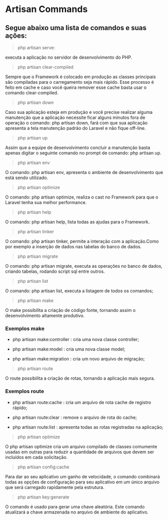 # Artisan Commands

## Segue abaixo uma lista de comandos e suas ações:

> php artisan serve:

executa a aplicação no servidor de desenvolvimento do PHP.

> php artisan clear-compiled

Sempre que o Framework é colocado em produção as classes principais são compiladas para o carregamento seja mais rápido. Esse processo é feito em cache e caso você queira remover esse cache basta usar o comando clear-compiled.

> php artisan down

Caso sua aplicação esteja em produção e você precise realizar alguma manutenção que a aplicação necessite ficar alguns minutos fora de operação o comando: php artisan down, fará com que sua aplicação apresenta a tela manutenção padrão do Laravel e não fique off-line.

> php artisan up

Assim que a equipe de desenvolvimento concluir a manutenção basta apenas digitar o seguinte comando no prompt de comando: php artisan up.

> php artisan env

O comando: php artisan env, apresenta o ambiente de desenvolvimento que está sendo utilizado.

> php artisan optimize

O comando: php artisan optimize, realiza o cast no Framework para que o Laravel tenha sua melhor performance.

> php artisan help

O comando: php artisan help, lista todas as ajudas para o Framework.

> php artisan tinker

O comando: php artisan tinker, permite a interação com a aplicação.Como por exemplo a inserção de dados nas tabelas do banco de dados.

> php artisan migrate

O comando: php artisan migrate, executa as operações no banco de dados, criando tabelas, rodando script sql entre outros.

> php artisan list

O comando: php artisan list, executa a listagem de todos os comandos;

> php artisan make

O make possibilita a criação de código fonte, tornando assim o desenvolvimento altamente produtivo.

### Exemplos make

* php artisan make:controller : cria uma nova classe controller;

* php artisan make:model : cria uma nova classe model;

* php artisan make:migration : cria um novo arquivo de migração;

> php artisan route

O route possibilita a criação de rotas, tornando a aplicação mais segura.

### Exemplos route

* php artisan route:cache : cria um arquivo de rota cache de registro rápido;

* php artisan route:clear : remove o arquivo de rota do cache;

* php artisan route:list : apresenta todas as rotas registradas na aplicação;

> php artisan optimize

O php artisan optimize cria um arquivo compilado de classes comumente usadas em outras para reduzir a quantidade de arquivos que devem ser incluídos em cada solicitação.

> php artisan config:cache

Para dar ao seu aplicativo um ganho de velocidade, o comando combinará todas as opções de configuração para seu aplicativo em um único arquivo que será carregado rapidamente pela estrutura.

> php artisan key:generate

O comando é usado para gerar uma chave aleatória. Este comando atualizará a chave armazenada no arquivo de ambiente do aplicativo.